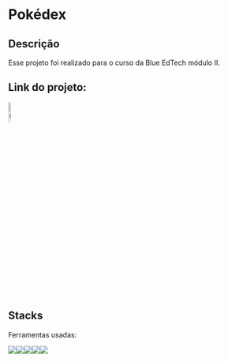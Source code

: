 # Pokédex

## Descrição
Esse projeto foi realizado para o curso da Blue EdTech módulo II.

## Link do projeto:
<a href="https://pokedexthabata.herokuapp.com/" target="_blank"><img style="width:10%" src="./public/css/PokéBall.icon.png" alt="ícone pokedex"></a>

## Stacks
Ferramentas usadas:
<div style="display:flex">
<img src="https://img.icons8.com/color/48/000000/javascript--v1.png"/>
<img src="https://img.icons8.com/color/48/000000/html-5--v2.png"/>
<img src="https://img.icons8.com/color/48/000000/css3.png"/>
<img src="https://img.icons8.com/color/48/000000/nodejs.png"/>
<img src="https://img.icons8.com/color/48/000000/adobe-photoshop--v1.png"/>
</div>
